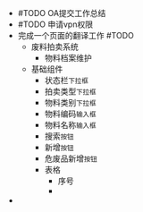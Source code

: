- #TODO OA提交工作总结
- #TODO 申请vpn权限
- 完成一个页面的翻译工作 #TODO
	- 废料拍卖系统
		- 物料档案维护
	- 基础组件
		- 状态栏`下拉框`
		- 拍卖类型`下拉框`
		- 物料类别`下拉框`
		- 物料编码`输入框`
		- 物料名称`输入框`
		- 搜索`按钮`
		- 新增`按钮`
		- 危废品新增`按钮`
		- 表格
			- 序号
			-
-